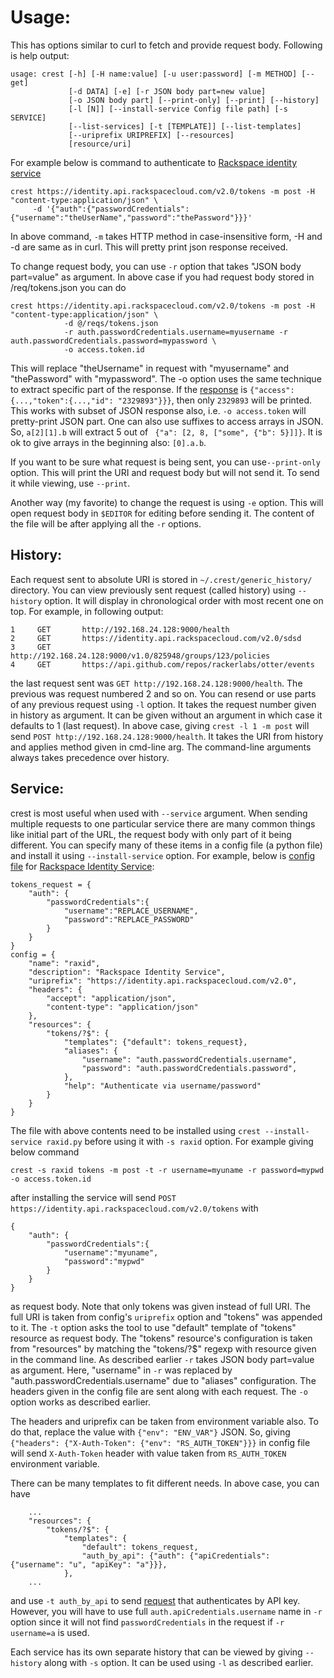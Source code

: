 # Usage:

This has options similar to curl to fetch and provide request body. Following is help output:
```
usage: crest [-h] [-H name:value] [-u user:password] [-m METHOD] [--get]
             [-d DATA] [-e] [-r JSON body part=new value]
             [-o JSON body part] [--print-only] [--print] [--history]
             [-l [N]] [--install-service Config file path] [-s SERVICE]
             [--list-services] [-t [TEMPLATE]] [--list-templates]
             [--uriprefix URIPREFIX] [--resources]
             [resource/uri]
```
For example below is
command to authenticate to [Rackspace identity service](http://docs.rackspace.com/auth/api/v2.0/auth-client-devguide/content/QuickStart-000.html)
```
crest https://identity.api.rackspacecloud.com/v2.0/tokens -m post -H "content-type:application/json" \
     -d '{"auth":{"passwordCredentials":{"username":"theUserName","password":"thePassword"}}}'
```
In above command, `-m` takes HTTP method in case-insensitive form, -H and -d are same as in curl.
This will pretty print json response received.

To change request body, you can use `-r` option that takes "JSON body part=value" as argument.
In above case if you had request body stored in /req/tokens.json you can do
```
crest https://identity.api.rackspacecloud.com/v2.0/tokens -m post -H "content-type:application/json" \
            -d @/reqs/tokens.json
            -r auth.passwordCredentials.username=myusername -r auth.passwordCredentials.password=mypassword \
            -o access.token.id
```
This will replace "theUsername" in request with "myusername" and "thePassword" with "mypassword".
The -o option uses the same technique to extract specific part of the response. If the
[response](http://docs.rackspace.com/auth/api/v2.0/auth-client-devguide/content/Sample_Request_Response-d1e64.html)
is `{"access":{...,"token":{...,"id": "2329893"}}}`, then only `2329893` will be printed.
This works with subset of JSON response also, i.e. `-o access.token` will pretty-print JSON part.
One can also use suffixes to access arrays in JSON. So, `a[2][1].b` will extract 5 out of
` {"a": [2, 8, ["some", {"b": 5}]]}`. It is ok to give arrays in the beginning also: `[0].a.b`.

If you want to be sure what request is being sent, you can use`--print-only` option. This will
print the URI and request body but will not send it. To send it while viewing, use `--print`.

Another way (my favorite) to change the request is using `-e` option. This will open request body
in `$EDITOR` for editing before sending it. The content of the file will be after applying
all the `-r` options.

## History:
Each request sent to absolute URI is stored in `~/.crest/generic_history/` directory. You can
view previously sent request (called history) using `--history` option. It will display in chronological
order with most recent one on top. For example, in following output:
```
1     GET       http://192.168.24.128:9000/health
2     GET       https://identity.api.rackspacecloud.com/v2.0/sdsd
3     GET       http://192.168.24.128:9000/v1.0/825948/groups/123/policies
4     GET       https://api.github.com/repos/rackerlabs/otter/events
```
the last request sent was `GET http://192.168.24.128:9000/health`. The previous was request numbered 2
and so on.
You can resend or use parts of any previous request using `-l` option. It takes the request number
given in history as argument. It can be given without an argument in which case it defaults to 1 (last request).
In above case, giving `crest -l 1 -m post` will send `POST http://192.168.24.128:9000/health`.
It takes the URI from history and applies method given in cmd-line arg. The command-line arguments always
takes precedence over history.

## Service:
crest is most useful when used with `--service` argument. When sending multiple requests to one
particular service there are many common things like initial part of the URL, the request body with
only part of it being different. You can specify many of these items in a config file
(a python file) and install it using `--install-service` option. For example, below is
[config file](https://github.com/manishtomar/crest/blob/master/configs/raxid.py)
for [Rackspace Identity Service](http://docs.rackspace.com/auth/api/v2.0/auth-client-devguide/content/QuickStart-000.html):
```
tokens_request = {
    "auth": {
        "passwordCredentials":{
            "username":"REPLACE_USERNAME",
            "password":"REPLACE_PASSWORD"
        }
    }
}
config = {
    "name": "raxid",
    "description": "Rackspace Identity Service",
    "uriprefix": "https://identity.api.rackspacecloud.com/v2.0",
    "headers": {
        "accept": "application/json",
        "content-type": "application/json"
    },
    "resources": {
        "tokens/?$": {
            "templates": {"default": tokens_request},
            "aliases": {
                "username": "auth.passwordCredentials.username",
                "password": "auth.passwordCredentials.password",
            },
            "help": "Authenticate via username/password"
        }
    }
}
```
The file with above contents need to be installed using `crest --install-service raxid.py`
before using it with `-s raxid` option. For example  giving below command
```
crest -s raxid tokens -m post -t -r username=myuname -r password=mypwd -o access.token.id
```
after installing the service will send `POST https://identity.api.rackspacecloud.com/v2.0/tokens` with
```
{
    "auth": {
        "passwordCredentials":{
            "username":"myuname",
            "password":"mypwd"
        }
    }
}
```
as request body. Note that only tokens was given instead of full URI. The full URI is taken from config's
`uriprefix` option and "tokens" was appended to it. The `-t` option asks the tool to use "default" template
of "tokens" resource as request body. The "tokens" resource's configuration is taken from "resources" by
matching the "tokens/?$" regexp with resource given in the command line. As described earlier `-r`
takes JSON body part=value as argument. Here, "username" in `-r` was replaced by "auth.passwordCredentials.username"
due to "aliases" configuration. The headers given in the config file are sent along with each request.
The `-o` option works as described earlier.

The headers and uriprefix can be taken from environment variable also. To do that, replace the value
with `{"env": "ENV_VAR"}` JSON. So, giving `{"headers": {"X-Auth-Token": {"env": "RS_AUTH_TOKEN"}}}`
in config file will send `X-Auth-Token` header with value taken from `RS_AUTH_TOKEN` environment variable.

There can be many templates to fit different needs. In above case, you can have
```
    ...
    "resources": {
        "tokens/?$": {
            "templates": {
                "default": tokens_request,
                "auth_by_api": {"auth": {"apiCredentials": {"username": "u", "apiKey": "a"}}},
            },
    ...
```
and use `-t auth_by_api` to send [request](http://docs.rackspace.com/auth/api/v2.0/auth-client-devguide/content/POST_authenticate_v2.0_tokens_Token_Calls.html)
that authenticates by API key. However, you will have to use full `auth.apiCredentials.username`
name in `-r` option since it will not find `passwordCredentials` in the request if `-r username=a` is used.

Each service has its own separate history that can be viewed by giving `--history` along with `-s` option.
It can be used using `-l` as described earlier.
